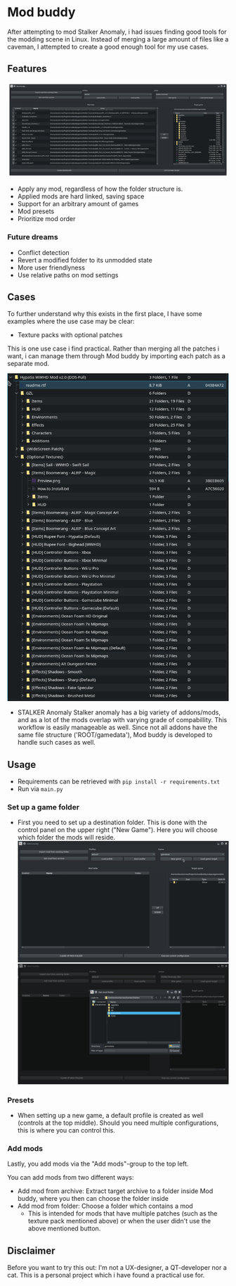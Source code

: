 # Mod buddy

After attempting to mod Stalker Anomaly, i had issues finding good tools for the modding scene in Linux. Instead of merging a large amount of files like a caveman, I attempted to create a good enough tool for my use cases.

## Features

![Showcase of modbuddy](docs/img/Screenshot_20210303_215430.png)

- Apply any mod, regardless of how the folder structure is.
- Applied mods are hard linked, saving space
- Support for an arbitrary amount of games
- Mod presets
- Prioritize mod order

### Future dreams
- Conflict detection
- Revert a modified folder to its unmodded state
- More user friendlyness
- Use relative paths on mod settings


## Cases

To further understand why this exists in the first place, I have some examples where the use case may be clear:

- Texture packs with optional patches

This is one use case i find practical. Rather than merging all the patches i want, i can manage them through Mod buddy by importing each patch as a separate mod.

![WWHD example](docs/img/Screenshot_20210303_211124.png)

- STALKER Anomaly
Stalker anomaly has a big variety of addons/mods, and as a lot of the mods overlap with varying grade of compabillity. This workflow is easily manageable as well. Since not all addons have the same file structure ('ROOT/gamedata'), Mod buddy is developed to handle such cases as well.

## Usage

- Requirements can be retrieved with `pip install -r requirements.txt`
- Run via `main.py` 

### Set up a game folder

- First you need to set up a destination folder. This is done with the control panel on the upper right ("New Game"). Here you will choose which folder the mods will reside.
![Empty mod buddy](docs/img/Screenshot_20210303_220901.png)
![Get mod folder](docs/img/Screenshot_20210303_220002.png)


### Presets
- When setting up a new game, a default profile is created as well (controls at the top middle). Should you need multiple configurations, this is where you can control this.


### Add mods
Lastly, you add mods via the "Add mods"-group to the top left.

You can add mods from two different ways:
- Add mod from archive: Extract target archive to a folder inside Mod buddy, where you then can choose the folder inside
- Add mod from folder: Choose a folder which contains a mod 
	- This is intended for mods that have multiple patches (such as the texture pack mentioned above) or when the user didn't use the above mentioned button.


## Disclaimer
Before you want to try this out: I'm not a UX-designer, a QT-developer nor a cat. This is a personal project which i have found a practical use for.
